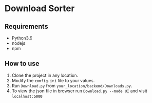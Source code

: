 # Download Sorter

## Requirements

- Python3.9
- nodejs
- npm

## How to use

1. Clone the project in any location.
2. Modify the `config.ini` file to your values.
3. Run `Download.py` from `your_location/backend/Downloads.py`.
4. To view the json file in browser run `Download.py --mode UI` and visit `localhost:5000`
